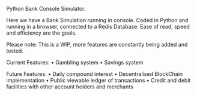 Python Bank Console Simulator.

Here we have a Bank Simulation running in console.
Coded in Python and running in a browser, connected to a Redis Database.
Ease of read, speed and efficiency are the goals.

Please note: This is a WIP, more features are constantly being added and tested.

Current Features:
• Gambling system
• Savings system

Future Features:
• Daily compound interest
• Decentralised BlockChain implementation
• Public viewable ledger of transactions
• Credit and debit facilities with other account holders and merchants